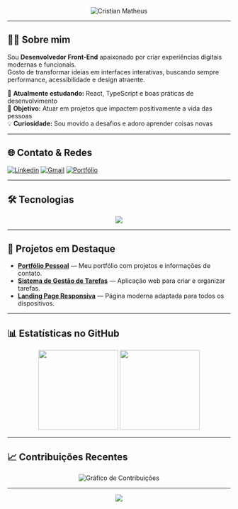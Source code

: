 <!-- Banner Gráfico -->
<p align="center">
  <img src="https://capsule-render.vercel.app/api?type=waving&color=00ffcc&height=200&section=header&text=Cristian%20Matheus&fontSize=40&fontColor=ffffff&animation=fadeIn&fontAlignY=35" alt="Cristian Matheus"/>
</p>

---

## 👨‍💻 Sobre mim
Sou **Desenvolvedor Front-End** apaixonado por criar experiências digitais modernas e funcionais.  
Gosto de transformar ideias em interfaces interativas, buscando sempre performance, acessibilidade e design atraente.  

📌 **Atualmente estudando:** React, TypeScript e boas práticas de desenvolvimento  
🎯 **Objetivo:** Atuar em projetos que impactem positivamente a vida das pessoas  
💡 **Curiosidade:** Sou movido a desafios e adoro aprender coisas novas

---

## 🌐 Contato & Redes
[![Linkedin](https://img.shields.io/badge/LinkedIn-0077B5?style=for-the-badge&logo=linkedin&logoColor=white)](https://www.linkedin.com/in/cristianmatheus7)
[![Gmail](https://img.shields.io/badge/-Gmail-D14836?style=for-the-badge&logo=gmail&logoColor=white)](mailto:seuemail@gmail.com)
[![Portfólio](https://img.shields.io/badge/Portfólio-000?style=for-the-badge&logo=About.me&logoColor=white)](https://seu-portfolio.com)

---

## 🛠 Tecnologias
<p align="center">
  <img src="https://skillicons.dev/icons?i=html,css,js,ts,react,nodejs,git,figma" />
</p>

---

## 🚀 Projetos em Destaque
- [**Portfólio Pessoal**]([https://meu-portifolio-v1-blonf0y0q-cristian-mateus-projects.vercel.app/) — Meu portfólio com projetos e informações de contato.
- [**Sistema de Gestão de Tarefas**](https://site-produtividade-ox962qa4i-cristian-mateus-projects.vercel.app/) — Aplicação web para criar e organizar tarefas.
- [**Landing Page Responsiva**]([https://github.com/CMatheus7/landing-pag](https://github.com/CMatheus7/site-produtividade-ox962qa4i-cristian-mateus-projects.vercel.app/)e) — Página moderna adaptada para todos os dispositivos.

---

## 📊 Estatísticas no GitHub
<div align="center">
  <img height="180em" src="https://github-readme-stats.vercel.app/api?username=CMatheus7&show_icons=true&theme=radical" />
  <img height="180em" src="https://github-readme-stats.vercel.app/api/top-langs/?username=CMatheus7&layout=compact&theme=radical" />
</div>

---

## 📈 Contribuições Recentes
<p align="center">
  <img src="https://github-readme-activity-graph.vercel.app/graph?username=CMatheus7&bg_color=0d1117&color=00ffcc&line=00ffcc&point=ffffff&area=true&hide_border=true" alt="Gráfico de Contribuições"/>
</p>

---

<p align="center">
  <img src="https://capsule-render.vercel.app/api?type=waving&color=00ffcc&height=100&section=footer"/>
</p>
